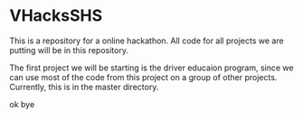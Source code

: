 # VHacksSHS
This is a repository for a online hackathon.
All code for all projects we are putting will be in this repository.

The first project we will be starting is the driver educaion program, since we can use most of the code from this project on a group of other projects. Currently, this is in the master directory.

ok bye
